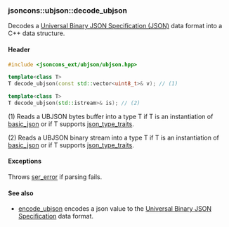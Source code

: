 ### jsoncons::ubjson::decode_ubjson

Decodes a [Universal Binary JSON Specification (JSON)](http://ubjson.org/) data format into a C++ data structure.

#### Header
```c++
#include <jsoncons_ext/ubjson/ubjson.hpp>

template<class T>
T decode_ubjson(const std::vector<uint8_t>& v); // (1)

template<class T>
T decode_ubjson(std::istream>& is); // (2)
```

(1) Reads a UBJSON bytes buffer into a type T if T is an instantiation of [basic_json](../json.md) 
or if T supports [json_type_traits](../json_type_traits.md).

(2) Reads a UBJSON binary stream into a type T if T is an instantiation of [basic_json](../json.md) 
or if T supports [json_type_traits](../json_type_traits.md).

#### Exceptions

Throws [ser_error](../ser_error.md) if parsing fails.

#### See also

- [encode_ubjson](encode_ubjson.md) encodes a json value to the [Universal Binary JSON Specification](http://ubjson.org/) data format.


